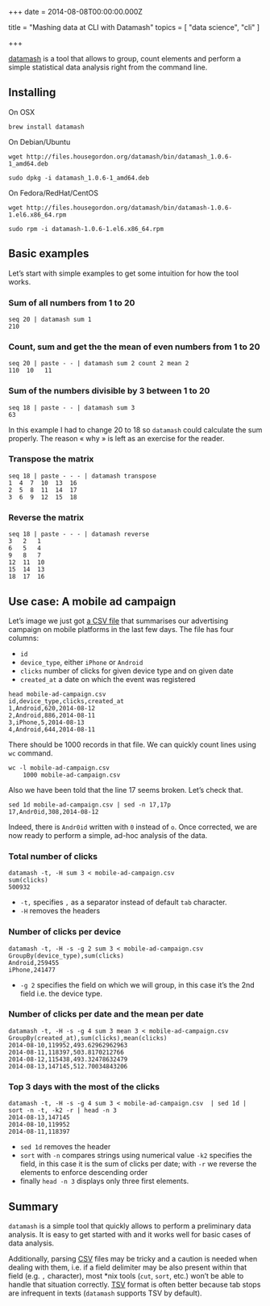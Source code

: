 
+++
date = 2014-08-08T00:00:00.000Z


title = "Mashing data at CLI with Datamash"
topics = [ "data science", "cli" ]

+++

[datamash][1] is a tool that allows to group, count elements and perform a
simple statistical data analysis right from the command line.

## Installing

On OSX

```
brew install datamash
```

On Debian/Ubuntu

```
wget http://files.housegordon.org/datamash/bin/datamash_1.0.6-1_amd64.deb
```
```
sudo dpkg -i datamash_1.0.6-1_amd64.deb
```

On Fedora/RedHat/CentOS

```
wget http://files.housegordon.org/datamash/bin/datamash-1.0.6-1.el6.x86_64.rpm
```
```
sudo rpm -i datamash-1.0.6-1.el6.x86_64.rpm
```

## Basic examples

Let’s start with simple examples to get some intuition for how the tool works.

### Sum of all numbers from 1 to 20

```
seq 20 | datamash sum 1
210
```

### Count, sum and get the the mean of even numbers from 1 to 20

```
seq 20 | paste - - | datamash sum 2 count 2 mean 2
110  10   11
```

### Sum of the numbers divisible by 3 between 1 to 20

```
seq 18 | paste - - | datamash sum 3
63
```

In this example I had to change 20 to 18 so `datamash` could calculate the sum
properly. The reason « why » is left as an exercise for the reader.

### Transpose the matrix

```
seq 18 | paste - - - | datamash transpose
1  4  7  10  13  16
2  5  8  11  14  17
3  6  9  12  15  18
```

### Reverse the matrix

```
seq 18 | paste - - - | datamash reverse
3   2   1
6   5   4
9   8   7
12  11  10
15  14  13
18  17  16
```

## Use case: A mobile ad campaign

Let’s image we just got [a CSV file][3] that summarises our advertising campaign on
mobile platforms in the last few days. The file has four columns:

* `id`
* `device_type`, either `iPhone` or `Android`
* `clicks` number of clicks for given device type and on given date
* `created_at` a date on which the event was registered

```
head mobile-ad-campaign.csv
id,device_type,clicks,created_at
1,Android,620,2014-08-12
2,Android,886,2014-08-11
3,iPhone,5,2014-08-13
4,Android,644,2014-08-11
```

There should be 1000 records in that file. We can quickly count lines using `wc`
command.

```
wc -l mobile-ad-campaign.csv
    1000 mobile-ad-campaign.csv
```

Also we have been told that the line 17 seems broken. Let’s check that.

```
sed 1d mobile-ad-campaign.csv | sed -n 17,17p
17,Andr0id,308,2014-08-12
```

Indeed, there is `Andr0id` written with `0` instead of `o`. Once corrected, we
are now ready to perform a simple, ad-hoc analysis of the data.

### Total number of clicks

```
datamash -t, -H sum 3 < mobile-ad-campaign.csv
sum(clicks)
500932
```

* `-t,` specifies `,` as a separator instead of default `tab` character.
* `-H` removes the headers

### Number of clicks per device

```
datamash -t, -H -s -g 2 sum 3 < mobile-ad-campaign.csv
GroupBy(device_type),sum(clicks)
Android,259455
iPhone,241477
```

* `-g 2` specifies the field on which we will group, in this case it’s the 2nd field
i.e. the device type.

### Number of clicks per date and the mean per date

```
datamash -t, -H -s -g 4 sum 3 mean 3 < mobile-ad-campaign.csv
GroupBy(created_at),sum(clicks),mean(clicks)
2014-08-10,119952,493.62962962963
2014-08-11,118397,503.8170212766
2014-08-12,115438,493.32478632479
2014-08-13,147145,512.70034843206
```

### Top 3 days with the most of the clicks

```
datamash -t, -H -s -g 4 sum 3 < mobile-ad-campaign.csv  | sed 1d | sort -n -t, -k2 -r | head -n 3
2014-08-13,147145
2014-08-10,119952
2014-08-11,118397
```

* `sed 1d` removes the header
* `sort` with `-n` compares strings using numerical value `-k2` specifies the field, in this case it is the sum of clicks per date; with `-r` we reverse the elements to enforce descending order
* finally `head -n 3` displays only three first elements.

## Summary

`datamash` is a simple tool that quickly allows to perform a preliminary data
analysis. It is easy to get started with and it works well for basic cases of
data analysis.

Additionally, parsing [CSV][4] files may be tricky and a caution is needed when
dealing with them, i.e. if a field delimiter may be also present within that
field (e.g. `,` character), most \*nix tools (`cut`, `sort`, etc.) won’t be able
to handle that situation correctly. [TSV][2] format is often better because tab
stops are infrequent in texts (`datamash` supports TSV by default).


[1]: http://www.gnu.org/software/datamash/
[2]: http://en.wikipedia.org/wiki/Tab-separated_values
[3]: https://gist.github.com/zaiste/dd41ae4c5ee2a17a2585
[4]: http://en.wikipedia.org/wiki/Comma-separated_values
